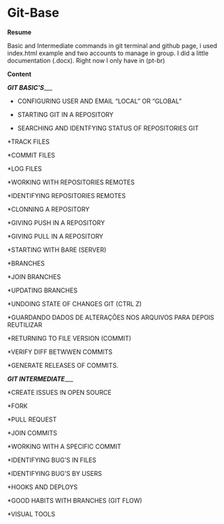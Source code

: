 
# Git-Base

**Resume**

Basic and Intermediate commands in git terminal and github page, i used index.html example and two accounts to manage in group.
I did a little documentation (.docx). 
Right now I only have in (pt-br)

**Content**

_______________GIT BASIC'S__________________

* CONFIGURING USER AND EMAIL “LOCAL” OR “GLOBAL”

* STARTING GIT IN A REPOSITORY

* SEARCHING AND IDENTFYING STATUS OF REPOSITORIES GIT

*TRACK FILES

*COMMIT FILES  

*LOG FILES

*WORKING WITH REPOSITORIES REMOTES 

*IDENTIFYING REPOSITORIES REMOTES

*CLONNING A REPOSITORY 

*GIVING PUSH IN A REPOSITORY 

*GIVING PULL IN A REPOSITORY 

*STARTING WITH BARE (SERVER)

*BRANCHES

*JOIN BRANCHES

*UPDATING BRANCHES

*UNDOING STATE OF CHANGES GIT (CTRL Z)  

*GUARDANDO DADOS DE ALTERAÇÕES NOS ARQUIVOS PARA DEPOIS REUTILIZAR

*RETURNING TO FILE VERSION (COMMIT)

*VERIFY DIFF BETWWEN COMMITS

*GENERATE RELEASES OF COMMITS.

_______________GIT INTERMEDIATE__________________

*CREATE ISSUES IN OPEN SOURCE

*FORK

*PULL REQUEST

*JOIN COMMITS

*WORKING WITH A SPECIFIC COMMIT

*IDENTIFYING BUG'S IN FILES

*IDENTIFYING BUG'S BY USERS 

*HOOKS AND DEPLOYS

*GOOD HABITS WITH BRANCHES (GIT FLOW)

*VISUAL TOOLS
